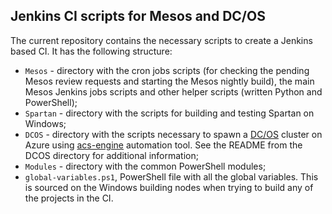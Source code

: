 ## Jenkins CI scripts for Mesos and DC/OS

The current repository contains the necessary scripts to create a Jenkins based CI. It has the following structure:

* `Mesos` - directory with the cron jobs scripts (for checking the pending Mesos review requests and starting the Mesos nightly build), the main Mesos Jenkins jobs scripts and other helper scripts (written Python and PowerShell);
* `Spartan` - directory with the scripts for building and testing Spartan on Windows;
* `DCOS` - directory with the scripts necessary to spawn a [DC/OS](https://dcos.io/) cluster on Azure using [acs-engine](https://github.com/Azure/acs-engine) automation tool. See the README from the DCOS directory for additional information;
* `Modules` - directory with the common PowerShell modules;
* `global-variables.ps1`, PowerShell file with all the global variables. This is sourced on the Windows building nodes when trying to build any of the projects in the CI.

